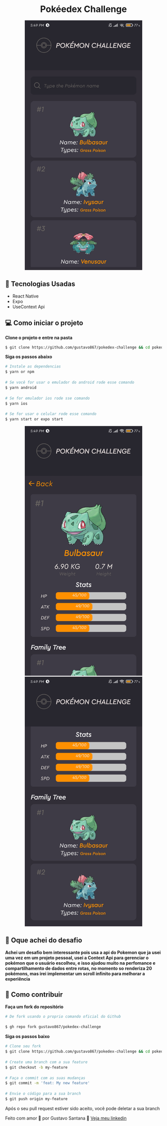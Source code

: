 <div align="center">
<h1>Pokéedex Challenge</h1>
<img src="./.github/screen1.jpg" height="800"></img>
</div>

## 🚀 Tecnologias Usadas

- React Native
- Expo
- UseContext Api

## 💻 Como iniciar o projeto

**Clone o projeto e entre na pasta**

```bash
$ git clone https://github.com/gustavo867/pokedex-challenge && cd pokedex-challenge
```

**Siga os passos abaixo**

```bash
# Instale as dependencias
$ yarn or npm

# Se você for usar o emulador do android rode esse comando
$ yarn android

# Se for emulador ios rode sse comando
$ yarn ios

# Se for usar o celular rode esse comando
$ yarn start or expo start
```

<div align="center">
    <img padding={20} src="./.github/screen2.jpg"height="800"></img>
    <img src="./.github/screen3.jpg" height="800"></img>
</div>

## 🤔 Oque achei do desafio

**Achei um desafio bem interessante pois usa a api do Pokemon que ja usei uma vez em um projeto pessoal, usei a Context Api para gerenciar o pokémon que o usuário escolheu, e isso ajudou muito na perfomance e compartilhamento de dados entre rotas, no momento so renderiza 20 pokémons, mas irei implementar um scroll infinito para melhorar a experiência**

## 🤔 Como contribuir

**Faça um fork do repositório**

```bash
# De fork usando o proprio comando oficial do Github

$ gh repo fork gustavo867/pokedex-challenge
```

**Siga os passos baixo**

```bash
# Clone seu fork
$ git clone https://github.com/gustavo867/pokedex-challenge && cd pokedex-challenge

# Create uma branch com a sua feature
$ git checkout -b my-feature

# Faça o commit com as suas mudanças
$ git commit -m 'feat: My new feature'

# Envie o código para a sua branch
$ git push origin my-feature
```

Após o seu pull request estiver sido aceito, você pode deletar a sua branch

Feito com amor 💜 por Gustavo Santana 👋 [Veja meu linkedin](https://www.linkedin.com/in/gustavo-santana-83ba611a6/)

